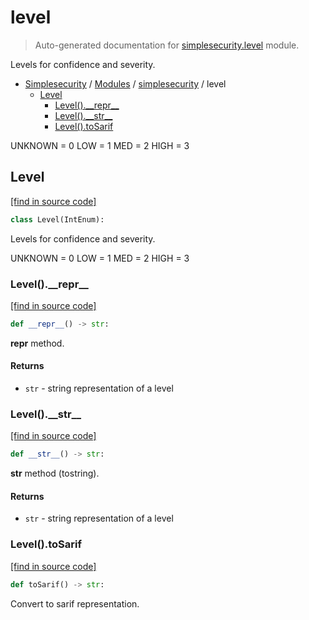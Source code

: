 # level

> Auto-generated documentation for [simplesecurity.level](../../simplesecurity/level.py) module.

Levels for confidence and severity.

- [Simplesecurity](../README.md#simplesecurity-index) / [Modules](../README.md#simplesecurity-modules) / [simplesecurity](index.md#simplesecurity) / level
    - [Level](#level)
        - [Level().\_\_repr\_\_](#level__repr__)
        - [Level().\_\_str\_\_](#level__str__)
        - [Level().toSarif](#leveltosarif)

UNKNOWN = 0
LOW = 1
MED = 2
HIGH = 3

## Level

[[find in source code]](../../simplesecurity/level.py#L11)

```python
class Level(IntEnum):
```

Levels for confidence and severity.

UNKNOWN = 0
LOW = 1
MED = 2
HIGH = 3

### Level().\_\_repr\_\_

[[find in source code]](../../simplesecurity/level.py#L24)

```python
def __repr__() -> str:
```

__repr__ method.

#### Returns

- `str` - string representation of a level

### Level().\_\_str\_\_

[[find in source code]](../../simplesecurity/level.py#L32)

```python
def __str__() -> str:
```

__str__ method (tostring).

#### Returns

- `str` - string representation of a level

### Level().toSarif

[[find in source code]](../../simplesecurity/level.py#L43)

```python
def toSarif() -> str:
```

Convert to sarif representation.
